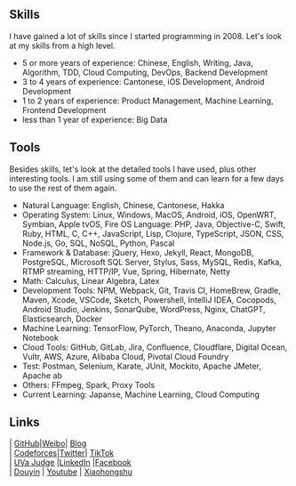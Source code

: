 ## Skills

I have gained a lot of skills since I started programming in 2008. Let's look at my skills from a high level. 

* 5 or more years of experience: Chinese, English, Writing, Java, Algorithm, TDD, Cloud Computing, DevOps, Backend Development
* 3 to 4 years of experience: Cantonese, iOS Development, Android Development
* 1 to 2 years of experience: Product Management, Machine Learning, Frontend Development
* less than 1 year of experience: Big Data


## Tools

Besides skills, let's look at the detailed tools I have used, plus other interesting tools. I am still using some of them and can learn for a few days to use the rest of them again.

* Natural Language: English, Chinese, Cantonese, Hakka
* Operating System: Linux, Windows, MacOS, Android, iOS, OpenWRT, Symbian, Apple tvOS, Fire OS
Language: PHP, Java, Objective-C, Swift, Ruby, HTML, C, C++, JavaScript, Lisp, Clojure, TypeScript, JSON, CSS, Node.js, Go, SQL, NoSQL, Python, Pascal
* Framework & Database: jQuery, Hexo, Jekyll, React, MongoDB, PostgreSQL, Microsoft SQL Server, Stylus, Sass, MySQL, Redis, Kafka,  RTMP streaming, HTTP/IP, Vue, Spring, Hibernate, Netty
* Math: Calculus, Linear Algebra, Latex
* Development Tools: NPM, Webpack, Git, Travis CI, HomeBrew, Gradle, Maven, Xcode, VSCode, Sketch, Powershell, IntelliJ IDEA, Cocopods, Android Studio, Jenkins, SonarQube, WordPress, Nginx, ChatGPT, Elasticsearch, Docker
* Machine Learning: TensorFlow, PyTorch, Theano, Anaconda, Jupyter Notebook
* Cloud Tools: GitHub, GitLab, Jira, Confluence, Cloudflare, Digital Ocean, Vultr, AWS, Azure, Alibaba Cloud, Pivotal Cloud Foundry
* Test: Postman, Selenium, Karate, JUnit, Mockito, Apache JMeter, Apache ab
* Others: FFmpeg, Spark, Proxy Tools
* Current Learning: Japanse, Machine Learning, Cloud Computing

## Links

| [GitHub](https://github.com/lzwjava)|[Weibo](https://weibo.com/zhiweilee)| [Blog](https://lzwjava.github.io)      
| [Codeforces](https://codeforces.com/profile/lzwjava)|[Twitter](https://twitter.com/lzwjava)|  [TikTok](https://www.tiktok.com/@jamesleecool)      
| [UVa Judge](https://uhunt.onlinejudge.org/id/113519) |[LinkedIn](https://www.linkedin.com/in/lzwjava) |[Facebook](https://www.facebook.com/lzwjava)       
| [Douyin](https://v.douyin.com/iKAw9YC)     | [Youtube](https://www.youtube.com/channel/UC-jqwnFwWOS4ydgTsQR-9ZQ)      | [Xiaohongshu](https://www.xiaohongshu.com/user/profile/577ba85b6a6a6913f98f237b)   



